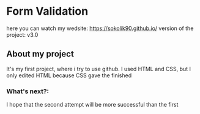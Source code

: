 # Form Validation
here you can watch my wedsite:
<https://sokolik90.github.io/>
version of the project: v3.0

## About my project
It's my first project, where i try to use github.
I used HTML and CSS, but I only edited HTML because CSS gave the finished

### What's next?:
I hope that the second attempt will be more successful than the first
